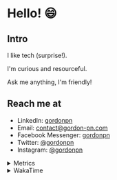 # Hello! 😄

## Intro

I like tech (surprise!).

I'm curious and resourceful.

Ask me anything, I'm friendly!

## Reach me at

- LinkedIn: [gordonpn](https://www.linkedin.com/in/gordonpn/)
- Email: [contact@gordon-pn.com](mailto:contact@gordon-pn.com)
- Facebook Messenger: [gordonpn](https://www.messenger.com/t/Gordonpn)
- Twitter: [@gordonpn](https://twitter.com/Gordonpn)
- Instagram: [@gordonpn](https://www.instagram.com/gordonpn/)

<details>
  <summary>Metrics</summary>

  <img align="center" src="https://github.com/gordonpn/gordonpn/blob/master/github-metrics.svg" alt="GitHub Metrics">

</details>

<details>
  <summary>WakaTime</summary>

  <!--START_SECTION:waka-->
📊 **This Week I Spent My Time On** 

```text
💬 Programming Languages: 
Java                     13 hrs 24 mins      ██████████████░░░░░░░░░░░   54.87 % 
YAML                     5 hrs 50 mins       ██████░░░░░░░░░░░░░░░░░░░   23.93 % 
XML                      2 hrs 29 mins       ███░░░░░░░░░░░░░░░░░░░░░░   10.18 % 
Text                     40 mins             █░░░░░░░░░░░░░░░░░░░░░░░░   02.78 % 
SPI                      23 mins             ░░░░░░░░░░░░░░░░░░░░░░░░░   01.61 % 

🔥 Editors: 
IntelliJ IDEA            24 hrs 14 mins      █████████████████████████   99.17 % 
VS Code                  12 mins             ░░░░░░░░░░░░░░░░░░░░░░░░░   00.83 % 
```


 Last Updated on 26/11/2024 16:29:03 UTC
<!--END_SECTION:waka-->
</details>
